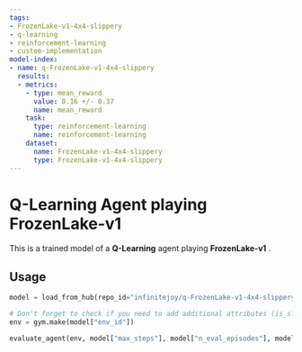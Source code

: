 ```yaml
---
tags:
- FrozenLake-v1-4x4-slippery
- q-learning
- reinforcement-learning
- custom-implementation
model-index:
- name: q-FrozenLake-v1-4x4-slippery
  results:
  - metrics:
    - type: mean_reward
      value: 0.16 +/- 0.37
      name: mean_reward
    task:
      type: reinforcement-learning
      name: reinforcement-learning
    dataset:
      name: FrozenLake-v1-4x4-slippery
      type: FrozenLake-v1-4x4-slippery
---
```


  # **Q-Learning** Agent playing **FrozenLake-v1**
  This is a trained model of a **Q-Learning** agent playing **FrozenLake-v1** .
  
  ## Usage
  ```python
  model = load_from_hub(repo_id="infinitejoy/q-FrozenLake-v1-4x4-slippery", filename="q-learning.pkl")

  # Don't forget to check if you need to add additional attributes (is_slippery=False etc)
  env = gym.make(model["env_id"])

  evaluate_agent(env, model["max_steps"], model["n_eval_episodes"], model["qtable"], model["eval_seed"])
  
  ```
  